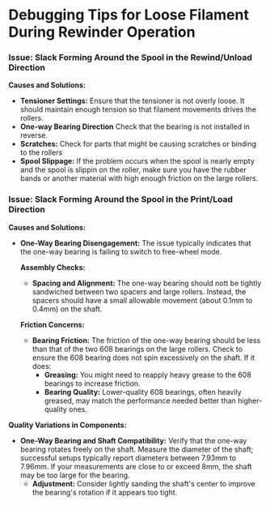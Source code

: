 # Debugging Tips for Loose Filament During Rewinder Operation

### Issue: Slack Forming Around the Spool in the Rewind/Unload Direction

**Causes and Solutions:**
- **Tensioner Settings:** Ensure that the tensioner is not overly loose. It should maintain enough tension so that filament movements drives the rollers.
- **One-way Bearing Direction** Check that the bearing is not installed in reverse.  
- **Scratches:** Check for parts that might be causing scratches or binding to the rollers
- **Spool Slippage:** If the problem occurs when the spool is nearly empty and the spool is slippin on the roller, make sure you have the rubber bands or another material with high enough friction on the large rollers. 

### Issue: Slack Forming Around the Spool in the Print/Load Direction

**Causes and Solutions:**
- **One-Way Bearing Disengagement:** The issue typically indicates that the one-way bearing is failing to switch to free-wheel mode.
  
  **Assembly Checks:**
  - **Spacing and Alignment:** The one-way bearing should nott be tightly sandwiched between two spacers and large rollers. Instead, the spacers should have a small allowable movement (about 0.1mm to 0.4mm) on the shaft.
  
  **Friction Concerns:**
  - **Bearing Friction:** The friction of the one-way bearing should be less than that of the two 608 bearings on the large rollers. Check to ensure the 608 bearing does not spin excessively on the shaft. If it does:
    - **Greasing:** You might need to reapply heavy grease to the 608 bearings to increase friction.
    - **Bearing Quality:** Lower-quality 608 bearings, often heavily greased, may match the performance needed better than higher-quality ones.

**Quality Variations in Components:**
- **One-Way Bearing and Shaft Compatibility:** Verify that the one-way bearing rotates freely on the shaft. Measure the diameter of the shaft; successful setups typically report diameters between 7.93mm to 7.96mm. If your measurements are close to or exceed 8mm, the shaft may be too large for the bearing.
  - **Adjustment:** Consider lightly sanding the shaft's center to improve the bearing's rotation if it appears too tight.


